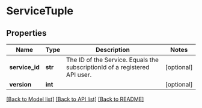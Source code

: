 # ServiceTuple

## Properties
Name | Type | Description | Notes
------------ | ------------- | ------------- | -------------
**service_id** | **str** | The ID of the Service. Equals the subscriptionId of a registered API user. | [optional] 
**version** | **int** |  | [optional] 

[[Back to Model list]](../README.md#documentation-for-models) [[Back to API list]](../README.md#documentation-for-api-endpoints) [[Back to README]](../README.md)

